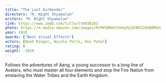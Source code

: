 ```yaml
---
title: "The Last Airbender"
directors: "M. Night Shyamalan"
writers: "M. Night Shyamalan"
link: https://www.imdb.com/title/tt0938283
photo: https://m.media-amazon.com/images/M/MV5BNmY2YmUyNjQtNDI2OS00MGVmLTkzMWMtOGJmNzUyY2JmN2Y5XkEyXkFqcGdeQXVyNTIzOTk5ODM@._V1_FMjpg_UX709_.jpg
year: 2010
awards: ["Best Visual Effects"]
actors: [Noah Ringer, Nicola Peltz, Dev Patel]
rating: B
weight: -2010
---
```

Follows the adventures of Aang, a young successor to a long line of Avatars, who must master all four elements and stop the Fire Nation from enslaving the Water Tribes and the Earth Kingdom. 